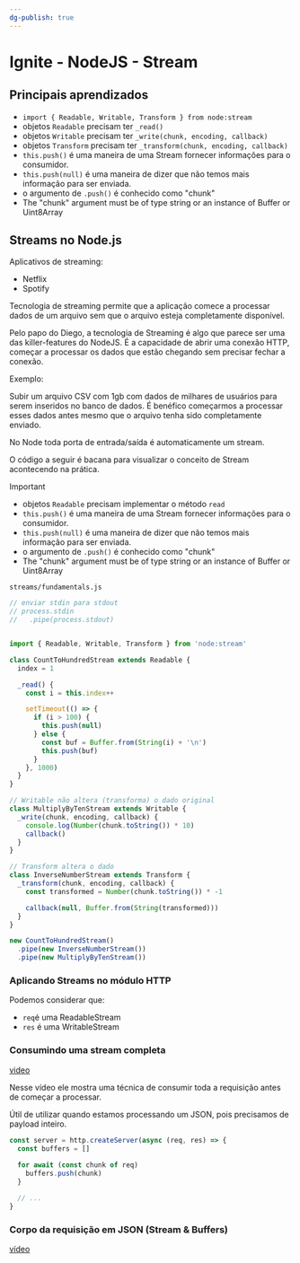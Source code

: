 ```yaml
---
dg-publish: true
---
```

# Ignite - NodeJS - Stream

## Principais aprendizados

- `import { Readable, Writable, Transform } from node:stream`
- objetos `Readable` precisam ter `_read()`
- objetos `Writable` precisam ter `_write(chunk, encoding, callback)`
- objetos `Transform` precisam ter `_transform(chunk, encoding, callback)`
- `this.push()` é uma maneira de uma Stream fornecer informações para o consumidor.
- `this.push(null)` é uma maneira de dizer que não temos mais informação para ser enviada.
- o argumento de `.push()` é conhecido como "chunk"
- The "chunk" argument must be of type string or an instance of Buffer or Uint8Array

## Streams no Node.js

Aplicativos de streaming:

- Netflix
- Spotify

Tecnologia de streaming permite que a aplicação comece a processar dados de um arquivo sem que o arquivo esteja completamente disponível.

Pelo papo do Diego, a tecnologia de Streaming é algo que parece ser uma das killer-features do NodeJS. É a capacidade de abrir uma conexão HTTP, começar a processar os dados que estão chegando sem precisar fechar a conexão.

Exemplo:

Subir um arquivo CSV com 1gb com dados de milhares de usuários para serem inseridos no banco de dados. É benéfico começarmos a processar esses dados antes mesmo que o arquivo tenha sido completamente enviado.

No Node toda porta de entrada/saída é automaticamente um stream.

O código a seguir é bacana para visualizar o conceito de Stream acontecendo na prática.

> [!important]
> - objetos `Readable` precisam implementar o método `read`
> - `this.push()` é uma maneira de uma Stream fornecer informações para o consumidor.
> - `this.push(null)` é uma maneira de dizer que não temos mais informação para ser enviada.
> - o argumento de `.push()` é conhecido como "chunk"
> - The "chunk" argument must be of type string or an instance of Buffer or Uint8Array


`streams/fundamentals.js`
```js
// enviar stdin para stdout
// process.stdin
//   .pipe(process.stdout)


import { Readable, Writable, Transform } from 'node:stream'

class CountToHundredStream extends Readable {
  index = 1

  _read() {
    const i = this.index++

    setTimeout(() => {
      if (i > 100) {
        this.push(null)
      } else {
        const buf = Buffer.from(String(i) + '\n')
        this.push(buf)
      }
    }, 1000)
  }
}

// Writable não altera (transforma) o dado original
class MultiplyByTenStream extends Writable {
  _write(chunk, encoding, callback) {
    console.log(Number(chunk.toString()) * 10)
    callback()
  }
}

// Transform altera o dado
class InverseNumberStream extends Transform {
  _transform(chunk, encoding, callback) {
    const transformed = Number(chunk.toString()) * -1

    callback(null, Buffer.from(String(transformed)))
  }
}

new CountToHundredStream()
  .pipe(new InverseNumberStream())
  .pipe(new MultiplyByTenStream())
```


### Aplicando Streams no módulo HTTP

Podemos considerar que:

- `req`é uma ReadableStream
- `res` é uma WritableStream

### Consumindo uma stream completa

[video](https://app.rocketseat.com.br/node/projeto-01-1/group/streams-no-node-js/lesson/consumindo-uma-stream-completa)

Nesse vídeo ele mostra uma técnica de consumir toda a requisição antes de começar a processar.

Útil de utilizar quando estamos processando um JSON, pois precisamos de payload inteiro.

```js
const server = http.createServer(async (req, res) => {
  const buffers = []
  
  for await (const chunk of req)
    buffers.push(chunk)
  }

  // ...
}
```


### Corpo da requisição em JSON (Stream & Buffers)

[vídeo](https://app.rocketseat.com.br/node/projeto-01-1/group/streams-no-node-js/lesson/corpo-da-requisicao-em-json-stream-buffers)

